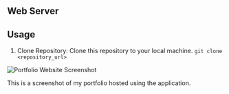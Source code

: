 ## Web Server

## Usage

1. Clone Repository: Clone this repository to your local machine.
```git clone <repository_url>```


![Portfolio Website Screenshot](image.png)

This is a screenshot of my portfolio hosted using the application.
